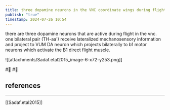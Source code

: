 ```yaml
---
title: three dopamine neurons in the VNC coordinate wings during flight
publish: "true"
timestamp: 2024-07-26 10:54
---
```

there are three dopamine neurons that are active during flight in the vnc. one bilateral pair (TH-aa') receive lateralized mechanosensory information and project to VUM DA neuron which projects bilaterally to b1 motor neurons which activate the B1 direct flight muscle. 

![[attachments/Sadaf.etal2015_image-6-x72-y253.png]]

#🥚 #🌱 
## references
---
[[Sadaf.etal2015]]